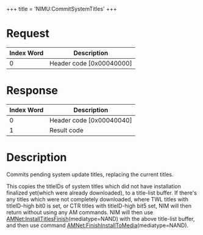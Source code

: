 +++
title = 'NIMU:CommitSystemTitles'
+++

# Request

| Index Word | Description                |
|------------|----------------------------|
| 0          | Header code \[0x00040000\] |

# Response

| Index Word | Description                |
|------------|----------------------------|
| 0          | Header code \[0x00040040\] |
| 1          | Result code                |

# Description

Commits pending system update titles, replacing the current titles.

This copies the titleIDs of system titles which did not have
installation finalized yet(which were already downloaded), to a
title-list buffer. If there's any titles which were not completely
downloaded, where TWL titles with titleID-high bit0 is set, or CTR
titles with titleID-high bit5 set, NIM will then return without using
any AM commands. NIM will then use
[AMNet:InstallTitlesFinish](AMNet:InstallTitlesFinish "wikilink")(mediatype=NAND)
with the above title-list buffer, and then use command
[AMNet:FinishInstallToMedia](AMNet:FinishInstallToMedia "wikilink")(mediatype=NAND).
